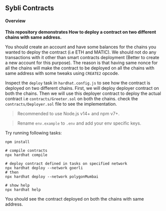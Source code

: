 ## Sybli Contracts

#### Overview

**This repository demonstrates How to deploy a contract on two different chains with same address.**

You should create an account and have some balances for the chains you wanted to deploy the contract (i.e ETH and MATIC). We should not do any transactions with it other than smart contracts deployment (Better to create a new account for this purpose). The reason is that having same nonce for all the chains will make the contract to be deployed on all the chains with same address with some tweaks using `CREATE2` opcode.

Inspect the `deploy` task in `hardhat.config.js` to see how the contract is deployed on two different chains. First, we will deploy deployer contract on both the chains. Then we will use this deployer contract to deploy the actual contract i.e `contracts/Greeter.sol` on both the chains. check the `contracts/Deployer.sol` file to see the implementation.

> Recommended to use Node.js v14+ and npm v7+.

> Rename `env.example` to `.env` and add your env specific keys.

Try running following tasks:

```shell
npm install

# compile contracts
npx hardhat compile

# deploy contract defined in tasks on specified network
npx hardhat deploy --network goerli
# then
npx hardhat deploy --network polygonMumbai

# show help
npx hardhat help
```

You should see the contract deployed on both the chains with same address.
